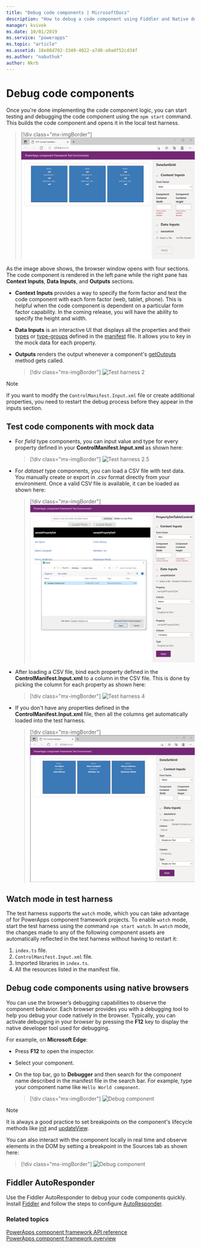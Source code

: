 ```yaml
---
title: "Debug code components | MicrosoftDocs"
description: "How to debug a code component using Fiddler and Native debugging"
manager: kvivek
ms.date: 10/01/2019
ms.service: "powerapps"
ms.topic: "article"
ms.assetid: 18e88d702-3349-4022-a7d8-a9adf52cd34f
ms.author: "nabuthuk"
author: Nkrb
---
```

# Debug code components

Once you're done implementing the code component logic, you can start testing and debugging the code component using the `npm start` command. This builds the code component and opens it in the local test harness.

> [!div class="mx-imgBorder"]
> ![Test harness 1](media/test-harness-1.png "Test harness 1")


<!--from editor: Note that the image does not show the Output section. -->

As the image above shows, the browser window opens with four sections. The code component is rendered in the left pane while the right pane has **Context Inputs**, **Data Inputs**, and **Outputs** sections.


<!--from editor: The next paragraph mentions a coming release. It seems risky to tell people this is coming, when things can change before then. -->


- **Context Inputs** provides a way to specify the form factor and test the code component with each form factor (web, tablet, phone). This is helpful when the code component is dependent on a particular form factor capability. In the coming release, you will have the ability to specify the height and width.
- **Data Inputs** is an interactive UI that displays all the properties and their [types](manifest-schema-reference/types.md) or [type-groups](manifest-schema-reference/type-group.md) defined in the [manifest](manifest-schema-reference/manifest.md) file. It allows you to key in the mock data for each property. 
- **Outputs** renders the output whenever a component's [getOutputs](reference/control/getoutputs.md) method gets called.  

     > [!div class="mx-imgBorder"]
     > ![Test harness 2](media/test-harness-2.png "Test harness 2")

> [!NOTE]
> If you want to modify the `ControlManifest.Input.xml` file or create additional properties, you need to restart the debug process before they appear in the inputs section.

## Test code components with mock data

- For *field* type components, you can input value and type for every property defined in your **ControlManifest.Input.xml** as shown here:

   > [!div class="mx-imgBorder"]
   > ![Test harness 2.5](media/test-harness-2.5.png "Test harness 2.5")

- For *dataset* type components, you can load a CSV file with test data. You manually create or export in .csv format directly from your environment. Once a valid CSV file is available, it can be loaded as shown here:

   > [!div class="mx-imgBorder"]
   > ![test harness 3](media/test-harness-3.png "test harness 3")

- After loading a CSV file, bind each property defined in the **ControlManifest.Input.xml** to a column in the CSV file. This is done by picking the column for each property as shown here:

    > [!div class="mx-imgBorder"]
    > ![Test harness 4](media/test-harness-4.png "Test harness 4")

- If you don't have any properties defined in the **ControlManifest.Input.xml** file, then all the columns get automatically loaded into the test harness.

   > [!div class="mx-imgBorder"]
   > ![Test harness 5](media/test-harness-5.png "Test harness 5")


## Watch mode in test harness

The test harness supports the `watch` mode, which you can take advantage of for PowerApps component framework projects. To enable `watch` mode, start the test harness using the command `npm start watch`. In `watch` mode, the changes made to any of the following component assets are automatically reflected in the test harness without having to restart it:

1.	`index.ts` file.
2.	`ControlManifest.Input.xml` file.
3.	Imported libraries in `index.ts`.
4.	All the resources listed in the manifest file.

## Debug code components using native browsers

You can use the browser’s debugging capabilities to observe the component behavior. Each browser provides you with a debugging tool to help you debug your code natively in the browser. Typically, you can activate debugging in your browser by pressing the **F12** key to display the native developer tool used for debugging.

For example, on **Microsoft Edge**:

- Press **F12** to open the inspector.
- Select your component.
- On the top bar, go to **Debugger** and then search for the component name described in the manifest file in the search bar. For example, type your component name like `Hello World component`.

     > [!div class="mx-imgBorder"]
     > ![Debug component](media/debug-control.png "Debug component")

> [!NOTE]
> It is always a good practice to set breakpoints on the component's lifecycle methods like [init](reference/control/init.md) and [updateView](reference/control/updateview.md).



<!--from editor: DOM is Document Object Model? Also, note that the screenshot below doesn't look like the Sources tab is open. -->

You can also interact with the component locally in real time and observe elements in the DOM by setting a breakpoint in the Sources tab as shown here:

> [!div class="mx-imgBorder"]
> ![Debug component](media/debug-control-1.png "Debug component 1")

## Fiddler AutoResponder

Use the Fiddler AutoResponder to debug your code components quickly. Install [Fiddler](https://www.telerik.com/download/fiddler) and follow the steps to configure [AutoResponder](https://docs.microsoft.com/dynamics365/customer-engagement/developer/streamline-javascript-development-fiddler-autoresponder).

### Related topics

[PowerApps component framework API reference](reference/index.md)<br/>
[PowerApps component framework overview](overview.md)
